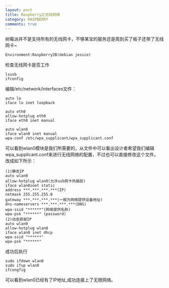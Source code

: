 ```yaml
---
layout: post
title: Raspberry之无线网络
category: RASPBERRY
comments: true
---
```

树莓派并不是支持所有的无线网卡，不够某宝的服务还是周到买了板子还带了无线网卡~

	Environment:Raspberry2B(debian jessie)
检查无线网卡是否工作

    lsusb
	ifconfig

编辑/etc/network/interfaces文件：

	auto lo
    iface lo inet loopback

    auto eth0
    allow-hotplug eth0
    iface eth0 inet manual

    auto wlan0
    iface wlan0 inet manual
    wpa-conf /etc/wpa_supplicant/wpa_supplicant.conf
可以看到wlan0模块是我们所需要的，从文件中可以看出设计者希望我们编辑wpa_supplicant.conf来进行无线网络的配置，不过也可以直接修改这个文件。
改成如下所示：

	(1)静态IP
    auto wlan0
    allow-hotplug wlan0(允许usb网卡热插拔)
    iface wlan0inet static
    address ***.***.***.***(IP)
    netmask 255.255.255.0
    gateway ***.***.***.***(一般为网络提供设备地址)
    dns-nameservers ***.***.***.***(DNS)
    wpa-ssid "******"(网络提供名称)
    wpa-psk "******" (password)
    (2)动态获取IP
    auto wlan0
    allow-hotplug wlan0
    iface wlan0 inet dhcp
    wpa-ssid "******"
    wpa-psk "******"

成功后执行

    sudo ifdown wlan0
    sudo ifup wlan0
	ifcongfig

可以看到wlan0已经有了IP地址,成功连接上了无限网络。
